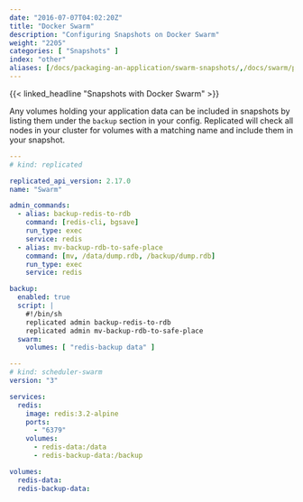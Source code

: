```yaml
---
date: "2016-07-07T04:02:20Z"
title: "Docker Swarm"
description: "Configuring Snapshots on Docker Swarm"
weight: "2205"
categories: [ "Snapshots" ]
index: "other"
aliases: [/docs/packaging-an-application/swarm-snapshots/,/docs/swarm/packaging-an-application/snapshots/]
---
```


{{< linked_headline "Snapshots with Docker Swarm" >}}

Any volumes holding your application data can be included in snapshots by listing them under the `backup` section in your config. Replicated will check all nodes in your cluster for volumes with a matching name and include them in your snapshot.

```yaml
---
# kind: replicated

replicated_api_version: 2.17.0
name: "Swarm"

admin_commands:
  - alias: backup-redis-to-rdb
    command: [redis-cli, bgsave]
    run_type: exec
    service: redis
  - alias: mv-backup-rdb-to-safe-place
    command: [mv, /data/dump.rdb, /backup/dump.rdb]
    run_type: exec
    service: redis

backup:
  enabled: true
  script: |
    #!/bin/sh
    replicated admin backup-redis-to-rdb
    replicated admin mv-backup-rdb-to-safe-place
  swarm:
    volumes: [ "redis-backup data" ]

---
# kind: scheduler-swarm
version: "3"

services:
  redis:
    image: redis:3.2-alpine
    ports:
      - "6379"
    volumes:
      - redis-data:/data
      - redis-backup-data:/backup

volumes:
  redis-data:
  redis-backup-data:
```
